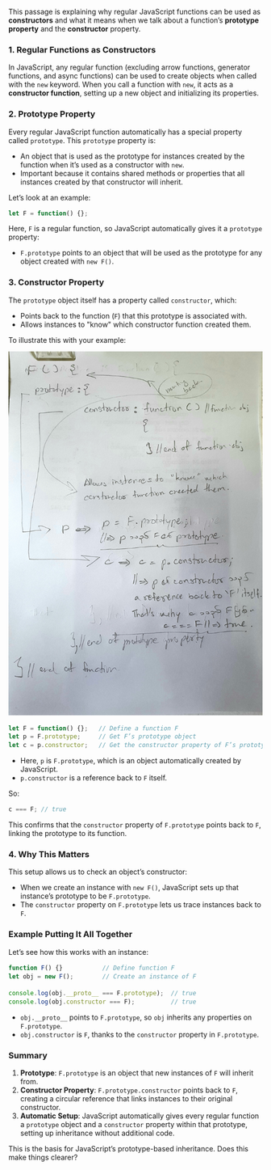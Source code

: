 This passage is explaining why regular JavaScript functions can be used as **constructors** and what it means when we talk about a function’s **prototype property** and the **constructor** property.

### 1. Regular Functions as Constructors
In JavaScript, any regular function (excluding arrow functions, generator functions, and async functions) can be used to create objects when called with the `new` keyword. When you call a function with `new`, it acts as a **constructor function**, setting up a new object and initializing its properties.

### 2. Prototype Property
Every regular JavaScript function automatically has a special property called `prototype`. This `prototype` property is:
   - An object that is used as the prototype for instances created by the function when it’s used as a constructor with `new`.
   - Important because it contains shared methods or properties that all instances created by that constructor will inherit.

Let’s look at an example:
```javascript
let F = function() {};
```

Here, `F` is a regular function, so JavaScript automatically gives it a `prototype` property:
- `F.prototype` points to an object that will be used as the prototype for any object created with `new F()`.

### 3. Constructor Property
The `prototype` object itself has a property called `constructor`, which:
   - Points back to the function (`F`) that this prototype is associated with.
   - Allows instances to "know" which constructor function created them.

To illustrate this with your example:

![My own illustration](https://github.com/MgHt00/my-study-notes/blob/main/JavaScript/_assets/20241110_091422.jpg?raw=true)

```javascript
let F = function() {};   // Define a function F
let p = F.prototype;     // Get F’s prototype object
let c = p.constructor;   // Get the constructor property of F’s prototype
```

- Here, `p` is `F.prototype`, which is an object automatically created by JavaScript.
- `p.constructor` is a reference back to `F` itself.

So:
```javascript
c === F; // true
```

This confirms that the `constructor` property of `F.prototype` points back to `F`, linking the prototype to its function.

### 4. Why This Matters
This setup allows us to check an object’s constructor:
- When we create an instance with `new F()`, JavaScript sets up that instance’s prototype to be `F.prototype`.
- The `constructor` property on `F.prototype` lets us trace instances back to `F`.

### Example Putting It All Together
Let’s see how this works with an instance:

```javascript
function F() {}           // Define function F
let obj = new F();        // Create an instance of F

console.log(obj.__proto__ === F.prototype);  // true
console.log(obj.constructor === F);          // true
```

- `obj.__proto__` points to `F.prototype`, so `obj` inherits any properties on `F.prototype`.
- `obj.constructor` is `F`, thanks to the `constructor` property in `F.prototype`.

### Summary
1. **Prototype**: `F.prototype` is an object that new instances of `F` will inherit from.
2. **Constructor Property**: `F.prototype.constructor` points back to `F`, creating a circular reference that links instances to their original constructor.
3. **Automatic Setup**: JavaScript automatically gives every regular function a `prototype` object and a `constructor` property within that prototype, setting up inheritance without additional code. 

This is the basis for JavaScript’s prototype-based inheritance. Does this make things clearer?
